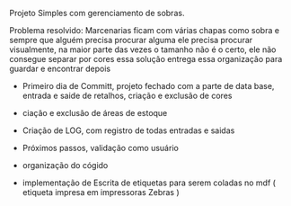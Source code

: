 Projeto Simples com gerenciamento de sobras.

Problema resolvido: Marcenarias ficam com várias chapas como sobra e sempre que alguém precisa procurar alguma
ele precisa procurar visualmente, na maior parte das vezes o tamanho não é o certo, ele não consegue separar por cores
essa solução entrega essa organização para guardar e encontrar depois 

- Primeiro dia de Committ, projeto fechado com a parte de data base, entrada e saide de retalhos, criação e exclusão de cores
- ciação e exclusão de áreas de estoque
- Criação de LOG, com registro de todas entradas e saidas

- Próximos passos, validação como usuário
- organização do cógido
- implementação de Escrita de etiquetas para serem coladas no mdf ( etiqueta impresa em impressoras Zebras ) 
